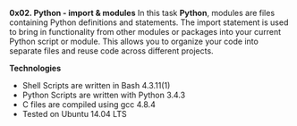 **0x02. Python - import & modules**
In this task **Python**, modules are files containing Python definitions and statements. The import statement is used to bring in functionality from other modules or packages into your current Python script or module. This allows you to organize your code into separate files and reuse code across different projects.

**Technologies**
* Shell Scripts are written in Bash 4.3.11(1)
* Python Scripts are written with Python 3.4.3
* C files are compiled using gcc 4.8.4
* Tested on Ubuntu 14.04 LTS